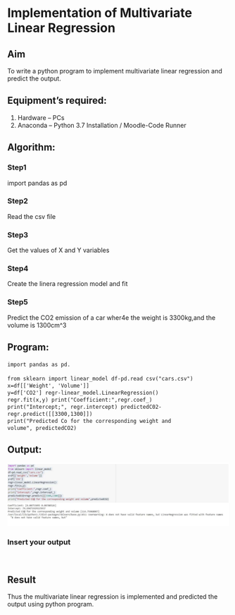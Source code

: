 # Implementation of Multivariate Linear Regression
## Aim
To write a python program to implement multivariate linear regression and predict the output.
## Equipment’s required:
1.	Hardware – PCs
2.	Anaconda – Python 3.7 Installation / Moodle-Code Runner
## Algorithm:
### Step1
import pandas as pd

### Step2
Read the csv file

### Step3
Get the values of X and Y variables

### Step4
Create the linera regression model and fit

### Step5
Predict the CO2 emission of a car wher4e the weight is 3300kg,and the volume is 1300cm^3

## Program:
```
import pandas as pd.

from sklearn import linear_model df-pd.read csv("cars.csv")
x=df[['Weight', 'Volume']]
y=df['CO2'] regr-linear_model.LinearRegression()
regr.fit(x,y) print("Coefficient:",regr.coef_)
print("Intercept;", regr.intercept) predictedC02-regr.predict([[3300,1300]])
print("Predicted Co for the corresponding weight and volume", predictedCO2)
```
## Output:

![Alt text](<Screenshot 2024-01-02 030650.png>)

### Insert your output

<br>

## Result
Thus the multivariate linear regression is implemented and predicted the output using python program.